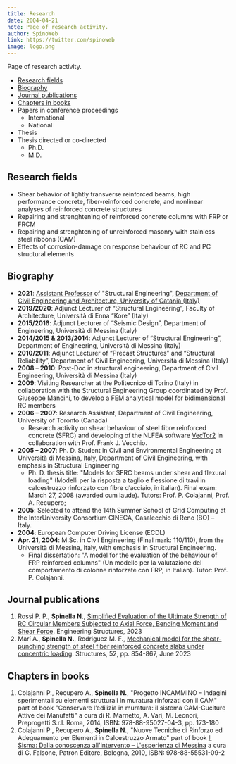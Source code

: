 ```yaml
---
title: Research
date: 2004-04-21
note: Page of research activity.
author: SpinoWeb
link: https://twitter.com/spinoweb
image: logo.png
---
```


Page of research activity.

<!-- end -->

- <a href="#ResearchFields">Research fields</a>
- <a href="#Biography">Biography</a>
- <a href="#JournalPublications">Journal publications</a>
- <a href="#ChaptersInBooks">Chapters in books</a>
- Papers in conference proceedings
  - International
  - National
- Thesis
- Thesis directed or co-directed
  - Ph.D.
  - M.D.

## Research fields

<a name="ResearchFields"></a>

- Shear behavior of lightly transverse reinforced beams, high performance concrete, fiber-reinforced concrete, and nonlinear analyses of reinforced concrete structures
- Repairing and strenghtening of reinforced concrete columns with FRP or FRCM
- Repairing and strenghtening of unreinforced masonry with stainless steel ribbons (CAM)
- Effects of corrosion-damage on response behaviour of RC and PC structural elements

## Biography

<a name="Biography"></a>

- **2021**: <u>Assistant Professor</u> of "Structural Engineering", <a href="https://www.dicar.unict.it/docenti/nino.spinella" target="_blank">Department of Civil Engineering and Architecture, University of Catania (Italy)</a>
- **2019/2020**: Adjunct Lecturer of “Structural Engineering”, Faculty of Architecture, Università di Enna “Kore” (Italy)
- **2015/2016**: Adjunct Lecturer of “Seismic Design”, Department of Engineering, Università di Messina (Italy)
- **2014/2015 & 2013/2014**: Adjunct Lecturer of “Structural Engineering”, Department of Engineering, Università di Messina (Italy)
- **2010/2011**: Adjunct Lecturer of “Precast Structures” and “Structural Reliability”, Department of Civil Engineering, Università di Messina (Italy)
- **2008 – 2010**: Post-Doc in structural engineering, Department of Civil Engineering, Università di Messina (Italy)
- **2009**: Visiting Researcher at the Politecnico di Torino (Italy) in collaboration with the Structural Engineering Group coordinated by Prof. Giuseppe Mancini, to develop a FEM analytical model for bidimensional RC members
- **2006 – 2007**: Research Assistant, Department of Civil Engineering, University of Toronto (Canada)
  - Research activity on shear behaviour of steel fibre reinforced concrete (SFRC) and developing of the NLFEA software <a href="http://www.vectoranalysisgroup.com/" target="_blank">VecTor2</a> in collaboration with Prof. Frank J. Vecchio.
- **2005 – 2007**: Ph. D. Student in Civil and Environmental Engineering at Università di Messina, Italy, Department of Civil Engineering, with emphasis in Structural Engineering
  - Ph. D. thesis title: "Models for SFRC beams under shear and flexural loading" (Modelli per la risposta a taglio e flessione di travi in calcestruzzo rinforzato con fibre d’acciaio, in italian). Final exam: March 27, 2008 (awarded cum laude). Tutors: Prof. P. Colajanni, Prof. A. Recupero;
- **2005**: Selected to attend the 14th Summer School of Grid Computing at the InterUniversity Consortium CINECA, Casalecchio di Reno (BO) – Italy.
- **2004**: European Computer Driving License (ECDL)
- **Apr. 21, 2004**: M.Sc. in Civil Engineering (Final mark: 110/110), from the Università di Messina, Italy, with emphasis in Structural Engineering.
  - Final dissertation: "A model for the evaluation of the behaviour of FRP reinforced columns" (Un modello per la valutazione del comportamento di colonne rinforzate con FRP, in Italian). Tutor: Prof. P. Colajanni.

## Journal publications

<a name="JournalPublications"></a>

1. Rossi P. P., **Spinella N.**, <a href="https://doi.org/10.1016/j.engstruct.2023.116117" target="_blank">Simplified Evaluation of the Ultimate Strength of RC Circular Members Subjected to Axial Force, Bending Moment and Shear Force</a>. Engineering Structures, 2023
2. Marí A., **Spinella N.**, Rodriguez M. F., <a href="https://doi.org/10.1016/j.istruc.2023.04.035" target="_blank">Mechanical model for the shear-punching strength of steel fiber reinforced concrete slabs under concentric loading</a>. Structures, 52, pp. 854-867, June 2023

## Chapters in books

<a name="ChaptersInBooks"></a>

1. Colajanni P., Recupero A., **Spinella N.**, "Progetto INCAMMINO – Indagini sperimentali su elementi strutturali in muratura rinforzati con il CAM" part of book "Conservare l’edilizia in muratura: il sistema CAM-Cuciture Attive dei Manufatti" a cura di R. Marnetto, A. Vari, M. Leonori, Preprogetti S.r.l. Roma, 2014, ISBN: 978-88-95027-04-3, pp. 173-180
2. Colajanni P., Recupero A., **Spinella N.**, "Nuove Tecniche di Rinforzo ed Adeguamento per Elementi in Calcestruzzo Armato" part of book <a href="http://www.patroneditore.com/volumi/9788855531092/il-sisma-dalla-conoscenza-all-intervento-l-esperienza-di-messina" target="_blank">Il Sisma: Dalla conoscenza all'intervento – L'esperienza di Messina</a> a cura di G. Falsone, Patron Editore, Bologna, 2010, ISBN: 978-88-55531-09-2
